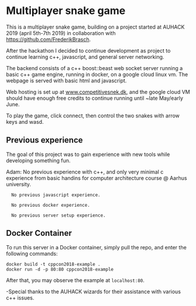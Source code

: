 

# Multiplayer snake game

This is a multiplayer snake game, building on a project started at AUHACK 2019 (april 5th-7th 2019) in collaboration with https://github.com/FrederikBrasch. 

After the hackathon I decided to continue development as project to continue learning c++, javascript, and general server networking.

The backend consists of a c++ boost::beast web socket server running a basic c++ game engine, running in docker, on a google cloud linux vm. The webpage is served with basic html and javascript. 

Web hosting is set up at www.competitivesnek.dk, and the google cloud VM should have enough free credits to continue running until ~late May/early June.

To play the game, click connect, then control the two snakes with arrow keys and wasd.

## Previous experience

The goal of this project was to gain experience with new tools while developing something fun.

Adam: 
      No previous experience with c++, and only very minimal c experience from basic handins for computer architecture course @ Aarhus university.
      
      No previous javascript experience.
      
      No previous docker experience.
      
      No previous server setup experience.

## Docker Container
To run this server in a Docker container, simply pull the repo, and enter the following commands:
```
docker build -t cppcon2018-example .
docker run -d -p 80:80 cppcon2018-example
```
After that, you may observe the example at `localhost:80`.

-Special thanks to the AUHACK wizards for their assistance with various c++ issues.
